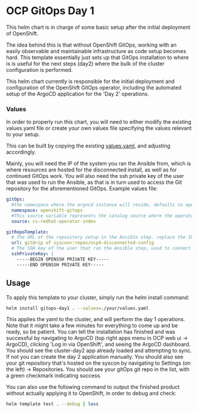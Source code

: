 # OCP GitOps Day 1

This helm chart is in charge of some basic setup after the initial deployment of OpenShift.

The idea behind this is that without OpenShift GitOps, working with an easily observable and maintainable infrastructure as code setup becomes hard. This template essentially just sets up that GitOps installation to where is is useful for the next steps (day2) where the bulk of the cluster configuration is performed.

This helm chart currently is responsible for the initial deployment and configuration of the OpenShift GitOps operator, including the automated setup of the ArgoCD application for the 'Day 2' operations. 

### Values

In order to properly run this chart, you will need to either modify the existing values.yaml file or create your own values file specifying the values relevant to your setup.

This can be built by copying the existing [values.yaml](values.yaml), and adjusting accordingly.

Mainly, you will need the IP of the system you ran the Ansible from, which is where resources are hosted for the disconnected install, as well as for continued GitOps work. You will also need the ssh private key of the user that was used to run the Ansible, as that is in turn used to access the Git repository for the aforementioned GitOps. Example values file:

```yaml
gitOps:
  #the namespace where the argocd instance will reside, defaults to openshift-gitops since that is the standard
  namespace: openshift-gitops
  #This source variable represents the catalog source where the operator lives. For disconnected installs use the cs-redhat-operator-index. For connected installs you can remove this variable and it will default to the connected catalog of redhat-operators.
  source: cs-redhat-operator-index

gitRepoTemplate:
  # The URL of the repository setup in the Ansible step. replace the IP with that of your syscon
  url: git@<ip of syscon>:repos/ocp4-disconnected-config
  # The SSH key of the user that ran the Ansible step, used to connect to the git repo. Be sure to include the 'BEGIN' and 'END' lines and also be sure the alignment ins consistent.
  sshPrivateKey: |
    -----BEGIN OPENSSH PRIVATE KEY-----
    -----END OPENSSH PRIVATE KEY-----
```

## Usage

To apply this template to your cluster, simply run the helm install command:

```bash
helm install gitops-day1 . --values=./your/values.yaml
```

This applies the yaml to the cluster, and will perform the day 1 operations. Note that it might take a few minutes for everything to come up and be ready, so be patient. You can tell the installation has finished and was successful by navigating to ArgoCD (top right apps menu in OCP web ui -> ArgoCD), clicking 'Log in via OpenShift', and seeing the ArgoCD dashboard. You should see the cluster-day2 app already loaded and attempting to sync. If not you can create the day 2 application manually. You should also see your git repository that's hosted on the syscon by navigating to Settings (on the left) -> Repositories. You should see your gitOps git repo in the list, with a green checkmark indicating success.

You can also use the following command to output the finished product without actually applying it to OpenShift, in order to debug and check:

```bash
helm template test . --debug | less
```


